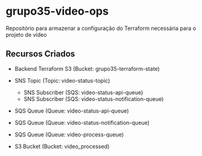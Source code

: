 # grupo35-video-ops
Repositório para armazenar a configuração do Terraform necessária para o projeto de vídeo


## Recursos Criados

- Backend Terraform S3 (Bucket: grupo35-terraform-state)

- SNS Topic (Topic: video-status-topic)
    - SNS Subscriber (SQS: video-status-api-queue)
    - SNS Subscriber (SQS: video-status-notification-queue)

- SQS Queue (Queue: video-status-api-queue)
- SQS Queue (Queue: video-status-notification-queue)
- SQS Queue (Queue: video-process-queue)

- S3 Bucket (Bucket: video_processed)